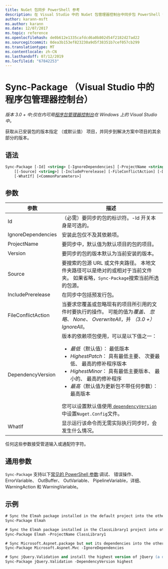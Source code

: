 ```yaml
---
title: NuGet 包同步 PowerShell 参考
description: 在 Visual Studio 中的 NuGet 包管理器控制台中同步包 PowerShell 命令参考。
author: karann-msft
ms.author: karann
ms.date: 12/07/2017
ms.topic: reference
ms.openlocfilehash: de0b612e1335cafdcd6a0b802d54f2182d27ad22
ms.sourcegitcommit: 0dea3b153ef823230a9d5f38351b7cef057cb299
ms.translationtype: MT
ms.contentlocale: zh-CN
ms.lasthandoff: 07/12/2019
ms.locfileid: "67842253"
---
```

# <a name="sync-package-package-manager-console-in-visual-studio"></a>Sync-Package （Visual Studio 中的程序包管理器控制台）

*版本 3.0 + 中;仅在内可用[程序包管理器控制台](package-manager-console.md)在 Windows 上的 Visual Studio 中。*

获取从已安装包的版本指定 （或默认值） 项目，并同步到解决方案中项目的其余部分的版本。

## <a name="syntax"></a>语法

```ps
Sync-Package [-Id] <string> [-IgnoreDependencies] [-ProjectName <string>] [[-Version] <string>]
    [[-Source] <string>] [-IncludePrerelease] [-FileConflictAction] [-DependencyVersion]
    [-WhatIf] [<CommonParameters>]
```

## <a name="parameters"></a>参数

| 参数 | 描述 |
| --- | --- |
| Id | （必需）要同步的包的标识符。-Id 开关本身是可选的。 |
| IgnoreDependencies | 安装此包仅不及其依赖项。 |
| ProjectName | 要同步中，默认值为默认项目的包的项目。 |
| Version | 要同步的包的版本默认为当前安装的版本。 |
| Source | 要搜索的包源 URL 或文件夹路径。 本地文件夹路径可以是绝对的或相对于当前文件夹。 如果省略，`Sync-Package`搜索当前所选的包源。 |
| IncludePrerelease | 在同步中包括预发行包。 |
| FileConflictAction | 当要求您覆盖或忽略现有的项目所引用的文件时要执行的操作。 可能的值为*覆盖、 忽略、 None、 OverwriteAll*，并 *（3.0 +）* *IgnoreAll*。 |
| DependencyVersion | 版本的依赖项包使用，可以是以下值之一：<br/><ul><li>*最低*（默认值）： 最低版本</li><li>*HighestPatch*： 具有最低主要、 次要最低、 最高的修补程序版本</li><li>*HighestMinor*： 具有最低主要版本、 最小的、 最高的修补程序</li><li>*最高*（默认值为更新包不带任何参数）： 最高版本</li></ul>您可以设置默认值使用[ `dependencyVersion` ](../reference/nuget-config-file.md#config-section)中设置`Nuget.Config`文件。 |
| WhatIf | 显示运行该命令而无需实际执行同步时，会发生什么情况。 |

任何这些参数接受管道输入或通配符字符。

## <a name="common-parameters"></a>通用参数

`Sync-Package` 支持以下[常见的 PowerShell 参数](http://go.microsoft.com/fwlink/?LinkID=113216):调试、 错误操作、 ErrorVariable、 OutBuffer、 OutVariable、 PipelineVariable，详细、 WarningAction 和 WarningVariable。

## <a name="examples"></a>示例

```ps
# Sync the Elmah package installed in the default project into the other projects in the solution
Sync-Package Elmah

# Sync the Elmah package installed in the ClassLibrary1 project into other projects in the solution
Sync-Package Elmah -ProjectName ClassLibrary1

# Sync Microsoft.Aspnet.package but not its dependencies into the other projects in the solution
Sync-Package Microsoft.Aspnet.Mvc -IgnoreDependencies

# Sync jQuery.Validation and install the highest version of jQuery (a dependency) from the package source    
Sync-Package jQuery.Validation -DependencyVersion highest
```
